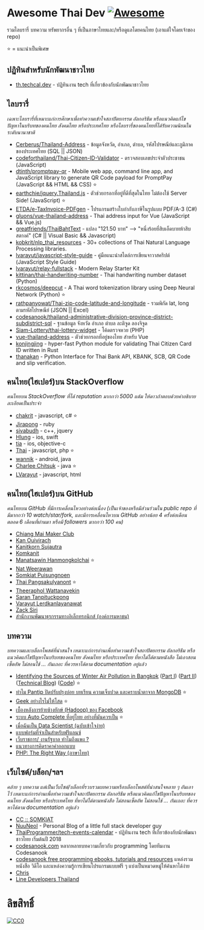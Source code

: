 # Awesome Thai Dev [![Awesome](https://cdn.rawgit.com/sindresorhus/awesome/d7305f38d29fed78fa85652e3a63e154dd8e8829/media/badge.svg)](https://github.com/sindresorhus/awesome)
รวมไลบรารี่ บทความ ทรัพยากรอื่น ๆ ที่เป็นภาษาไทยและ/หรือดูแลโดยคนไทย (เอาแต่ใจโดยเจ้าของ repo)

:star: = แนะนำเป็นพิเศษ

## ปฏิทินสำหรับนักพัฒนาชาวไทย

* [th.techcal.dev](https://th.techcal.dev/) - ปฏิทินงาน tech ที่เกี่ยวข้องกับนักพัฒนาชาวไทย

## ไลบรารี่
*เฉพาะไลบรารี่ที่เหมาะแก่การศึกษาเพื่อทำความเข้าใจสถาปัตยกรรม อัลกอริธึม หรือแนวคิดแก้ไขปัญหาในบริบทของคนไทย สังคมไทย หรือประเทศไทย หรือไลบรารี่ของคนไทยที่ได้รับความนิยมในระดับนานาชาติ*

* [Cerberus/Thailand-Address](https://github.com/Cerberus/Thailand-Address) - ข้อมูลจังหวัด, อำเภอ, ตำบล, รหัสไปรษณีย์และภูมิภาค ของประเทศไทย (SQL || JSON)
* [codeforthailand/Thai-Citizen-ID-Validator](https://github.com/codeforthailand/Thai-Citizen-ID-Validator) - ตรวจสอบเลขประจำตัวประชาชน (JavaScript)
* [dtinth/promptpay-qr](https://github.com/dtinth/promptpay-qr) - Mobile web app, command line app, and JavaScript library to generate QR Code payload for PromptPay (JavaScript && HTML && CSS) :star:
* [earthchie/jquery.Thailand.js](https://github.com/earthchie/jquery.Thailand.js) - ตัวช่วยกรอกที่อยู่ที่ดีที่สุดในไทย ไม่ต้องใช้ Server Side! (JavaScript) :star:
* [ETDA/e-TaxInvoice-PDFgen](https://github.com/ETDA/e-TaxInvoice-PDFgen) - โปรแกรมสร้างใบกํากับภาษีในรูปแบบ PDF/A-3 (C#)
* [gluons/vue-thailand-address](https://github.com/gluons/vue-thailand-address) - Thai address input for Vue (JavaScript && Vue.js)
* [greatfriends/ThaiBahtText](https://github.com/greatfriends/ThaiBahtText) - แปลง "121.50 บาท" --> "หนึ่งร้อยยี่สิบเอ็ดบาทห้าสิบสตางค์" (C# || Visual Basic && Javascript)
* [kobkrit/nlp_thai_resources](https://github.com/kobkrit/nlp_thai_resources) - 30+ collections of Thai Natural Language Processing libraries.
* [lvarayut/javascript-style-guide](https://github.com/lvarayut/javascript-style-guide) - คู่มือแนะนำสไตล์การเขียนจาวาสคริปต์ (JavaScript Style Guide)
* [lvarayut/relay-fullstack](https://github.com/lvarayut/relay-fullstack) - Modern Relay Starter Kit
* [kittinan/thai-handwriting-number](https://github.com/kittinan/thai-handwriting-number) - Thai handwriting number dataset (Python)
* [rkcosmos/deepcut](https://github.com/rkcosmos/deepcut) - A Thai word tokenization library using Deep Neural Network (Python) :star:
* [rathpanyowat/Thai-zip-code-latitude-and-longitude](https://github.com/rathpanyowat/Thai-zip-code-latitude-and-longitude) - รวมพิกัด lat, long ตามรหัสไปรษณีย์ (JSON || Excel)
* [codesanook/thailand-administrative-division-province-district-subdistrict-sql](https://github.com/codesanook/thailand-administrative-division-province-district-subdistrict-sql) - ฐานข้อมูล จังหวัด อำเภอ ตำบล ละติจูด ลองจิจูด
* [Siam-Lottery/thai-lottery-widget](https://github.com/Siam-Lottery/thai-lottery-widget) - โค้ดตรวจหวย (PHP)
* [vue-thailand-address](https://github.com/gluons/vue-thailand-address) - ตัวช่วยกรอกที่อยู่ของไทย สำหรับ Vue
* [konjingjing](https://github.com/wasdee/konjingjing) - hyper-fast Python module for validating Thai Citizen Card ID written in Rust
* [thanakan](https://github.com/codustry/thanakan) - Python Interface for Thai Bank API, KBANK, SCB, QR Code and slip verification.

## คนไทย(ไฮเปอร์)บน StackOverflow
*คนไทยบน StackOverflow ที่ได้ reputation มากกว่า 5000 แต้ม ให้ดาวถ้าตอบด้วยคำอธิบายละเอียดเป็นประจำ*
* [chakrit](https://stackoverflow.com/users/3055/chakrit) - javascript, c# :star:
* [Jirapong](https://stackoverflow.com/users/28843/jirapong) - ruby
* [sivabudh](https://stackoverflow.com/users/65313/sivabudh) - c++, jquery
* [Hlung](https://stackoverflow.com/users/467588/hlung) - ios, swift
* [tia](https://stackoverflow.com/users/397807/tia) - ios, objective-c
* [Thai](https://stackoverflow.com/users/559913/thai) - javascript, php :star:
* [wannik](https://stackoverflow.com/users/639616/wannik) - android, java
* [Charlee Chitsuk](https://stackoverflow.com/users/813999/charlee-chitsuk) - java :star:
* [LVarayut](https://stackoverflow.com/users/1998136/lvarayut) - javascript, html

## คนไทย(ไฮเปอร์)บน GitHub
*คนไทยบน GitHub ที่มีการเคลื่อนไหวอย่างต่อเนื่อง (เป็นเจ้าของหรือมีส่วนร่วมใน public repo ที่มีมากกว่า 10 watch/star/fork, และมีการเคลื่อนไหวบน GitHub อย่างน้อย 4 ครั้งต่อเดือนตลอด 6 เดือนที่ผ่านมา หรือมี followers มากกว่า 100 คน)*

* [Chiang Mai Maker Club](https://github.com/cmmakerclub)
* [Kan Ouivirach](https://github.com/zkan)
* [Kanitkorn Sujautra](https://github.com/lukyth)
* [Komkanit](https://github.com/komcal)
* [Manatsawin Hanmongkolchai](https://github.com/whs) :star:
* [Nat Weerawan](https://github.com/NAzT)
* [Somkiat Puisungnoen](https://github.com/up1)
* [Thai Pangsakulyanont](https://github.com/dtinth) :star:
* [Theeraphol Wattanavekin](https://github.com/parnurzeal)
* [Saran Tanpituckpong](https://github.com/gluons)
* [Varayut Lerdkanlayanawat](https://github.com/lvarayut)
* [Zack Siri](https://github.com/zacksiri)
* [สำนักงานพัฒนาธุรกรรมทางอิเล็กทรอนิกส์ (องค์การมหาชน)](https://github.com/ETDA)

## บทความ
*บทความและบล็อกโพสต์ที่น่าสนใจ เหมาะแก่การอ่านเพื่อทำความเข้าใจสถาปัตยกรรม อัลกอริธึม หรือแนวคิดแก้ไขปัญหาในบริบทของคนไทย สังคมไทย หรือประเทศไทย ที่หาไม่ได้ตามหนังสือ ไม่เอาสอนเซ็ตอัพ ไม่สอนใช้ ... กันเถอะ ที่ควรหาได้ตาม documentation อยู่แล้ว*

* [Identifying the Sources of Winter Air Pollution in Bangkok](https://medium.com/@worasom/scraping-air-pollution-data-from-thailand-epa-a866f291c06) ([Part I](https://medium.com/@worasom/scraping-air-pollution-data-from-thailand-epa-a866f291c06)) ([Part II](https://towardsdatascience.com/identifying-the-sources-of-winter-air-pollution-in-bangkok-part-ii-72539f9b767a)) ([Technical Blog](https://medium.com/@worasom/scraping-air-pollution-data-from-thailand-epa-a866f291c06)) ([Code](https://github.com/worasom/aqi_thailand)) :star:
* [ทำไม Pantip ปิดปรับปรุงบ่อย บทเรียน ความเจ็บปวด และคราบน้ำตาจาก MongoDB](https://pantip.com/topic/31115168) :star:
* [Geek อย่างไรไม่ให้โสด](https://www.blognone.com/node/26643) :star:
* [เบื้องหลังการย้ายช้างยักษ์ (Hadoop) ของ Facebook](https://www.blognone.com/node/25406)
* [ระบบ Auto Complete ที่อยู่ไทย อย่างที่มันควรเป็น](https://medium.com/@earthchie/%E0%B8%A3%E0%B8%B0%E0%B8%9A%E0%B8%9A-auto-complete-%E0%B8%97%E0%B8%B5%E0%B9%88%E0%B8%AD%E0%B8%A2%E0%B8%B9%E0%B9%88%E0%B9%84%E0%B8%97%E0%B8%A2-%E0%B8%AD%E0%B8%A2%E0%B9%88%E0%B8%B2%E0%B8%87%E0%B8%97%E0%B8%B5%E0%B9%88%E0%B8%A1%E0%B8%B1%E0%B8%99%E0%B8%84%E0%B8%A7%E0%B8%A3%E0%B9%80%E0%B8%9B%E0%B9%87%E0%B8%99-27360185d86a) :star:
* [เมื่อฉันเป็น Data Scientist (ฉบับเข้าใจง่าย)](https://pantip.com/topic/36702940)
* [แบบฟอร์มที่จำเป็นสำหรับฟรีแลนซ์](http://mennstudio.com/2014/design-business-forms/)
* [เว็บราชการ/ งานรัฐบาล ทำไมถึงแพง ?](http://www.ipattt.com/2010/%E0%B8%A3%E0%B8%B2%E0%B8%8A%E0%B8%81%E0%B8%B2%E0%B8%A3-%E0%B8%A3%E0%B8%B1%E0%B8%90%E0%B8%9A%E0%B8%B2%E0%B8%A5-price/)
* [แนวทางการคิดราคาค่าออกแบบ](http://mennstudio.com/2014/design-price-cost-value/)
* [PHP: The Right Way (ภาษาไทย)](https://apzentral.github.io/php-the-right-way/)

## เว็บไซต์/บล็อก/ฯลฯ
*คล้าย ๆ บทความ แต่เป็นเว็บไซต์/บล็อกที่รวบรวมบทความหรือบล็อกโพสต์ที่น่าสนใจหลาย ๆ อันเอาไว้ เหมาะแก่การอ่านเพื่อทำความเข้าใจสถาปัตยกรรม อัลกอริธึม หรือแนวคิดแก้ไขปัญหาในบริบทของคนไทย สังคมไทย หรือประเทศไทย ที่หาไม่ได้ตามหนังสือ ไม่สอนเซ็ตอัพ ไม่สอนใช้ ... กันเถอะ ที่ควรหาได้ตาม documentation อยู่แล้ว*

* [CC :: SOMKIAT](http://www.somkiat.cc/)
* [NuuNeoI](https://nuuneoi.com/) - Personal Blog of a little full stack developer guy
* [ThaiProgrammer/tech-events-calendar](https://github.com/ThaiProgrammer/tech-events-calendar) - ปฏิทินงาน tech ที่เกี่ยวข้องกับนักพัฒนาชาวไทย เริ่มต้นปี 2018
* [codesanook.com](https://codesanook.com) หลากหลายบทความเกี่ยวกับ programming โดยทีมงาน Codesanook
* [codesanook free programming ebooks, tutorials and resources](https://github.com/codesanook/codesanook-free-programming-ebooks-tutorials-and-resources) แหล่งรวมหนังสือ วิดีโอ และแหล่งความรู้การเขียนโปรแกรมแบบฟรี ๆ แบ่งเป็นหมวดหมู่ให้ค้นหาได้ง่าย
* [Chris](https://medium.com/@chrisza)
* [Line Developers Thailand](https://medium.com/linedevth)

# ลิขสิทธิ์
[![CC0](http://i.creativecommons.org/p/zero/1.0/88x31.png)](http://creativecommons.org/publicdomain/zero/1.0/)
